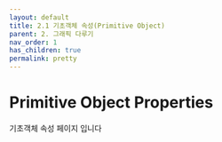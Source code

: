 ```yaml
---
layout: default
title: 2.1 기초객체 속성(Primitive Object)
parent: 2. 그래픽 다루기
nav_order: 1
has_children: true
permalink: pretty
---
```


# Primitive Object Properties

기초객체 속성 페이지 입니다
